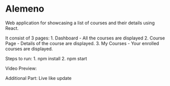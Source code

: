 # Alemeno

Web application for showcasing a list of courses and their details using React.

It consist of 3 pages: 1. Dashboard - All the courses are displayed 2. Course Page - Details of the course are displayed. 3. My Courses - Your enrolled courses are displayed.

Steps to run: 1. npm install 2. npm start

Video Preview:

Additional Part:
Live like update
